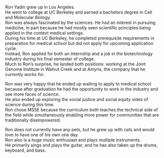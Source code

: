Ron Yadin grew up in Los Angeles.  
He went to college at UC Berkeley and earned a bachelors degree in Cell and Molecular Biology.  
Ron was always fascinated by the sciences.  He had an interest in pursuing medicine, in part because he had mostly seen scientific principles being applied in the context medical settings.  
During his time at UC Berkeley, he completed prerequisite requirements in preparation for medical school but did not apply for upcoming application cycle.  
Instead, Ron applied for both an internship and a job in the biotechnology industry during his final semester of college.  
Much to Ron’s surprise, he landed both positions: working at the Joint Genome Institute in Walnut Creek and at Amyris, the company that he currently works for.

Ron was very happy that he ended up waiting to apply to medical school because after graduation he had the opportunity to work in the industry and see more faces of science.  
He also ended up exploring the social justice and social equity sides of science during this time.  
Ron chose MSSE because the curriculum both teaches the technical side of the field while simultaneously enabling more power for communities that are traditionally disempowered.

Ron does not currently have any pets, but he grew up with cats and would love to have one of his own one day.  
Ron also is a huge music enthusiast and plays multiple instruments.  
He primarily sings and plays the guitar, and he has also taken up the drums, keyboard, and bass. 